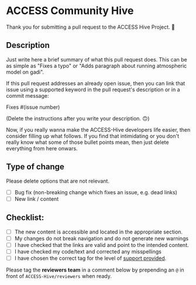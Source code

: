# ACCESS Community Hive 

Thank you for submitting a pull request to the ACCESS Hive Project. 🎉

## Description

Just write here a brief summary of what this pull request does. This can be as simple as "Fixes a typo" or 
"Adds paragraph about running atmospheric model on gadi". 

If this pull request addresses an already open issue, then you can link that issue using a supported keyword in the pull request's description or in a commit message:

Fixes #(issue number)

(Delete the instructions after you write your description. 🙃)


Now, if you really wanna make the ACCESS-Hive developers life easier, then consider filling up what follows.
If you find that intimidating or you don't really know what some of those bullet points mean, then just delete everything from here onwars.

## Type of change

Please delete options that are not relevant.

- [ ] Bug fix (non-breaking change which fixes an issue, e.g. dead links)
- [ ] New link / content

## Checklist:

- [ ] The new content is accessible and located in the appropriate section.
- [ ] My changes do not break navigation and do not generate new warnings
- [ ] I have checked that the links are valid and point to the intended content.
- [ ] I have checked my code/text and corrected any misspellings
- [ ] I have chosen the correct tag for the level of [support provided](https://access-hive.org.au/#support).

Please tag the **reviewers team** in a comment below by prepending an `@` in front of `ACCESS-Hive/reviewers` when ready.
